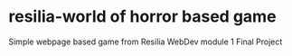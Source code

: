 # resilia-world of horror based game
Simple webpage based game from Resilia WebDev module 1 Final Project
